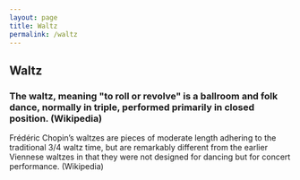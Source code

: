 ```yaml
---
layout: page
title: Waltz
permalink: /waltz
---
```


<h2>Waltz</h2>
<h3>The waltz, meaning "to roll or revolve" is a ballroom and folk dance, normally in triple, performed primarily in closed position. (Wikipedia)</h3>
<p>Frédéric Chopin’s waltzes are pieces of moderate length adhering to the traditional 3/4 waltz time, but are remarkably different from the earlier Viennese waltzes in that they were not designed for dancing but for concert performance. (Wikipedia)</p>
